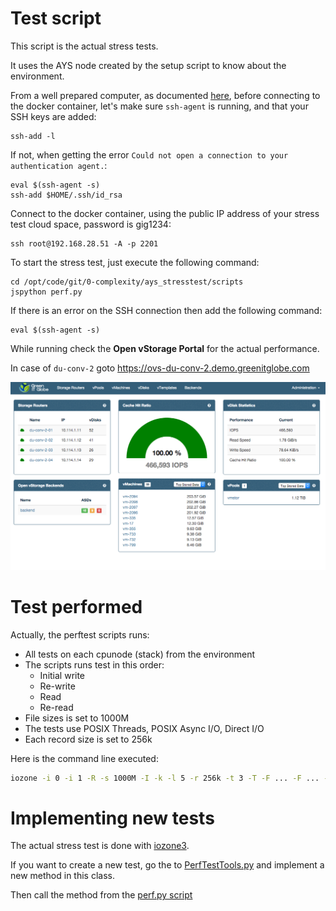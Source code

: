 # Test script

This script is the actual stress tests.

It uses the AYS node created by the setup script to know about the environment.

From a well prepared computer, as documented [here](../../Sysadmin/preparing_for_indirect_access.md), before connecting to the docker container, let's make sure `ssh-agent` is running, and that your SSH keys are added:
```
ssh-add -l
```

If not, when getting the error `Could not open a connection to your authentication agent.`:
```
eval $(ssh-agent -s)
ssh-add $HOME/.ssh/id_rsa
```

Connect to the docker container, using the public IP address of your stress test cloud space, password is gig1234:
```
ssh root@192.168.28.51 -A -p 2201
```

To start the stress test, just execute the following command:   
```
cd /opt/code/git/0-complexity/ays_stresstest/scripts
jspython perf.py
```

If there is an error on the SSH connection then add the following command:
````
eval $(ssh-agent -s)
````

While running check the **Open vStorage Portal** for the actual performance.

In case of `du-conv-2` goto https://ovs-du-conv-2.demo.greenitglobe.com

![](Performance.png)

# Test performed

Actually, the perftest scripts runs:
- All tests on each cpunode (stack) from the environment
- The scripts runs test in this order:
  - Initial write
  - Re-write
  - Read
  - Re-read
- File sizes is set to 1000M
- The tests use POSIX Threads, POSIX Async I/O, Direct I/O
- Each record size is set to 256k

Here is the command line executed:
```bash
iozone -i 0 -i 1 -R -s 1000M -I -k -l 5 -r 256k -t 3 -T -F ... -F ... -F ... -F ...
```

# Implementing new tests

The actual stress test is done with [iozone3](http://www.iozone.org/).  

If you want to create a new test, go the to [PerfTestTools.py]( https://github.com/Jumpscale/jumpscale_core7/blob/master/lib/JumpScale/lib/perftesttools/PerfTestTools.py) and implement a new method in this class.

Then call the method from the [perf.py script](https://git.aydo.com/0-complexity/ays_stresstest/blob/master/scripts/perf.py)
